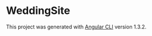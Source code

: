# WeddingSite

This project was generated with [Angular CLI](https://github.com/angular/angular-cli) version 1.3.2.
